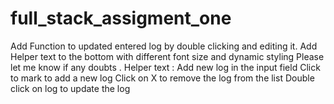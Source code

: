 # full_stack_assigment_one
 Add Function to updated entered log by double clicking and editing it. Add Helper text to the bottom with different font size and dynamic styling Please let me know if any doubts .    Helper text :  Add new log in the input field Click to mark to add a new log Click on X to remove the log from the list Double click on log to update the log
